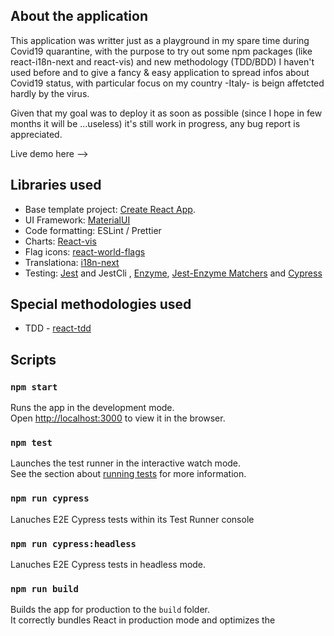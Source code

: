 ## About the application

This application was writter just as a playground in my spare time during Covid19 quarantine, with the purpose to try out some npm packages (like react-i18n-next and react-vis) and new methodology (TDD/BDD) I haven't used before and to give a fancy & easy application to spread infos about Covid19 status, with particular focus on my country -Italy- is beign affetcted hardly by the virus.

Given that my goal was to deploy it as soon as possible (since I hope in few months it will be ...useless) it's still work in progress, any bug report is appreciated.

Live demo here -->

## Libraries used

- Base template project: [Create React App](https://github.com/facebook/create-react-app).
- UI Framework: [MaterialUI](https://material-ui.com/)
- Code formatting: ESLint / Prettier
- Charts: [React-vis](https://uber.github.io/react-vis/)
- Flag icons: [react-world-flags](https://www.npmjs.com/package/react-world-flags)
- Translationa: [i18n-next](https://react.i18next.com/)
- Testing: [Jest](https://jestjs.io/docs/en/expect.html) and JestCli , [Enzyme](https://gist.github.com/jahe/9bf2cb1f849b7ed96c6ce20ede7f66a2), [Jest-Enzyme Matchers](https://github.com/FormidableLabs/enzyme-matchers/blob/master/packages/jest-enzyme/README.md) and [Cypress](https://www.cypress.io/)

## Special methodologies used

- TDD - [react-tdd](https://github.com/15Dkatz/react-tdd/blob/master/lootcheck/src/components/App.test.js)

## Scripts

### `npm start`

Runs the app in the development mode.<br />
Open [http://localhost:3000](http://localhost:3000) to view it in the browser.

### `npm test`

Launches the test runner in the interactive watch mode.<br />
See the section about [running tests](https://facebook.github.io/create-react-app/docs/running-tests) for more information.

### `npm run cypress`

Lanuches E2E Cypress tests within its Test Runner console

### `npm run cypress:headless`

Lanuches E2E Cypress tests in headless mode.

### `npm run build`

Builds the app for production to the `build` folder.<br />
It correctly bundles React in production mode and optimizes the
